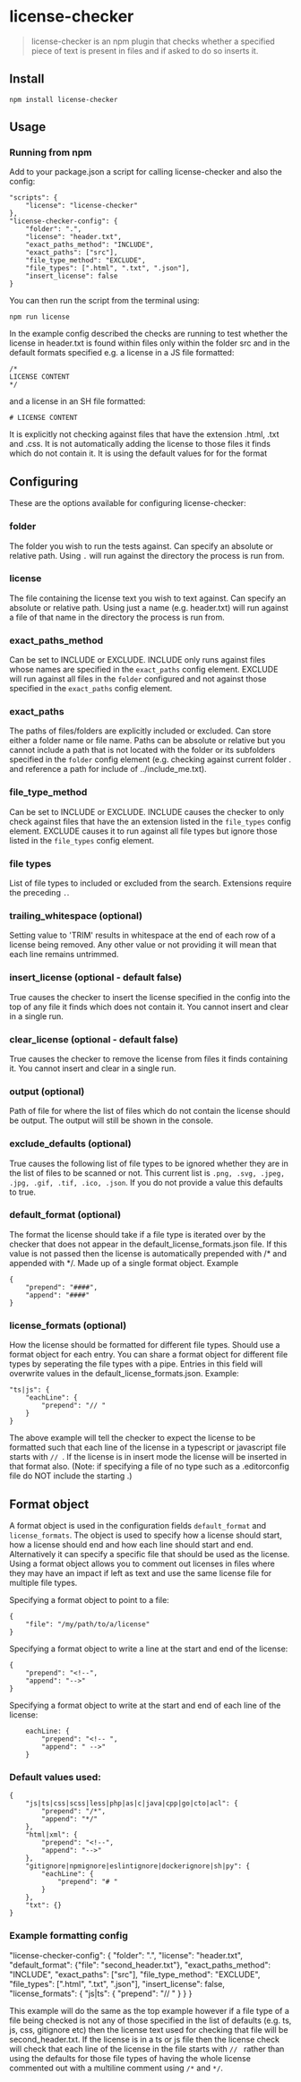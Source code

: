 # license-checker

> license-checker is an npm plugin that checks whether a specified piece of text is present in files and if asked to do so inserts it.

## Install
```
npm install license-checker
```

## Usage

### Running from npm
Add to your package.json a script for calling license-checker and also the config:

```
"scripts": {
    "license": "license-checker"
},
"license-checker-config": {
    "folder": ".",
    "license": "header.txt",
    "exact_paths_method": "INCLUDE",
    "exact_paths": ["src"],
    "file_type_method": "EXCLUDE",
    "file_types": [".html", ".txt", ".json"],
    "insert_license": false
}
```

You can then run the script from the terminal using:

```
npm run license
```

In the example config described the checks are running to test whether the license in header.txt is found within files only within the folder src and in the default formats specified e.g. a license in a JS file formatted:
```
/*
LICENSE CONTENT
*/
```
and a license in an SH file formatted:
```
# LICENSE CONTENT
```
It is explicitly not checking against files that have the extension .html, .txt and .css. It is not automatically adding the license to those files it finds which do not contain it. It is using the default values for for the format 

## Configuring

These are the options available for configuring license-checker:

### folder
The folder you wish to run the tests against. Can specify an absolute or relative path. Using `.` will run against the directory the process is run from.

### license
The file containing the license text you wish to text against. Can specify an absolute or relative path. Using just a name (e.g. header.txt) will run against a file of that name in the directory the process is run from.

### exact_paths_method
Can be set to INCLUDE or EXCLUDE. INCLUDE only runs against files whose names are specified in the `exact_paths` config element. EXCLUDE will run against all files in the `folder` configured and not against those specified in the `exact_paths` config element.

### exact_paths
The paths of files/folders are explicitly included or excluded. Can store either a folder name or file name. Paths can be absolute or relative but you cannot include a path that is not located with the folder or its subfolders specified in the `folder` config element (e.g. checking against current folder . and reference a path for include of ../include_me.txt).

### file_type_method
Can be set to INCLUDE or EXCLUDE. INCLUDE causes the checker to only check against files that have the an extension listed in the `file_types` config element. EXCLUDE causes it to run against all file types but ignore those listed in the `file_types` config element. 

### file types
List of file types to included or excluded from the search. Extensions require the preceding `.`.

### trailing_whitespace (optional)
Setting value to 'TRIM' results in whitespace at the end of each row of a license being removed. Any other value or not providing it will mean that each line remains untrimmed.

### insert_license (optional - default false)
True causes the checker to insert the license specified in the config into the top of any file it finds which does not contain it. You cannot insert and clear in a single run.

### clear_license (optional - default false)
True causes the checker to remove the license from files it finds containing it. You cannot insert and clear in a single run.

### output (optional)
Path of file for where the list of files which do not contain the license should be output. The output will still be shown in the console.

### exclude_defaults (optional)
True causes the following list of file types to be ignored whether they are in the list of files to be scanned or not. This current list is `.png, .svg, .jpeg, .jpg, .gif, .tif, .ico, .json`. If you do not provide a value this defaults to true.

### default_format (optional)
The format the license should take if a file type is iterated over by the checker that does not appear in the default_license_formats.json file. If this value is not passed then the license is automatically prepended with /* and appended with */. Made up of a single format object. Example
```
{
    "prepend": "####",
    "append": "####"
}
```

### license_formats (optional)
How the license should be formatted for different file types. Should use a format object for each entry. You can share a format object for different file types by seperating the file types with a pipe. Entries in this field will overwrite values in the default_license_formats.json. Example:
```
"ts|js": {
    "eachLine": {
        "prepend": "// "
    }
}
```
The above example will tell the checker to expect the license to be formatted such that each line of the license in a typescript or javascript file starts with `// `. If the license is in insert mode the license will be inserted in that format also. (Note: if specifying a file of no type such as a .editorconfig file do NOT include the starting .)

## Format object
A format object is used in the configuration fields `default_format` and `license_formats`. The object is used to specify how a license should start, how a license should end and how each line should start and end. Alternatively it can specify a specific file that should be used as the license. Using a format object allows you to comment out licenses in files where they may have an impact if left as text and use the same license file for multiple file types.

Specifying a format object to point to a file:
```
{
    "file": "/my/path/to/a/license"
}
```

Specifying a format object to write a line at the start and end of the license:
```
{
    "prepend": "<!--",
    "append": "-->"
}
```

Specifying a format object to write at the start and end of each line of the license:
```
    eachLine: {
        "prepend": "<!-- ",
        "append": " -->"
    }
```

### Default values used:
```
{
    "js|ts|css|scss|less|php|as|c|java|cpp|go|cto|acl": {
        "prepend": "/*",
        "append": "*/"
    },
    "html|xml": {
        "prepend": "<!--",
        "append": "-->" 
    },
    "gitignore|npmignore|eslintignore|dockerignore|sh|py": {
        "eachLine": {
            "prepend": "# "
        }
    },
    "txt": {}
}
```

### Example formatting config
"license-checker-config": {
    "folder": ".",
    "license": "header.txt",
    "default_format": {"file": "second_header.txt"},
    "exact_paths_method": "INCLUDE",
    "exact_paths": ["src"],
    "file_type_method": "EXCLUDE",
    "file_types": [".html", ".txt", ".json"],
    "insert_license": false,
    "license_formats": {
        "js|ts": {
            "prepend": "// "
        }
    }
}

This example will do the same as the top example however if a file type of a file being checked is not any of those specified in the list of defaults (e.g. ts, js, css, gitignore etc) then the license text used for checking that file will be second_header.txt. If the license is in a ts or js file then the license check will check that each line of the license in the file starts with `// ` rather than using the defaults for those file types of having the whole license commented out with a multiline comment using `/*` and `*/`.
